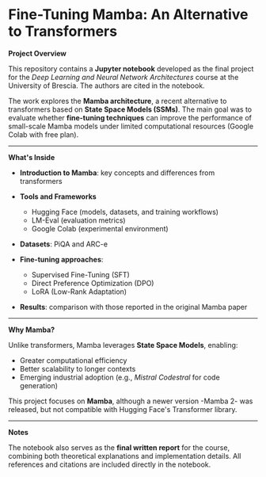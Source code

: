 # Fine-Tuning Mamba: An Alternative to Transformers

**Project Overview**

This repository contains a **Jupyter notebook** developed as the final project for the *Deep Learning and Neural Network Architectures* course at the University of Brescia.
The authors are cited in the notebook.

The work explores the **Mamba architecture**, a recent alternative to transformers based on **State Space Models (SSMs)**.
The main goal was to evaluate whether **fine-tuning techniques** can improve the performance of small-scale Mamba models under limited computational resources (Google Colab with free plan).

---

**What's Inside**

* **Introduction to Mamba**: key concepts and differences from transformers
* **Tools and Frameworks**
    * Hugging Face (models, datasets, and training workflows)
    * LM-Eval (evaluation metrics)
    * Google Colab (experimental environment)
* **Datasets**: PiQA and ARC-e
* **Fine-tuning approaches**:

  * Supervised Fine-Tuning (SFT)
  * Direct Preference Optimization (DPO)
  * LoRA (Low-Rank Adaptation)
* **Results**: comparison with those reported in the original Mamba paper

---

**Why Mamba?**

Unlike transformers, Mamba leverages **State Space Models**, enabling:

* Greater computational efficiency
* Better scalability to longer contexts
* Emerging industrial adoption (e.g., *Mistral Codestral* for code generation)

This project focuses on **Mamba**, although a newer version -Mamba 2- was released, but not compatible with Hugging Face's Transformer library.

---

**Notes**

The notebook also serves as the **final written report** for the course, combining both theoretical explanations and implementation details.
All references and citations are included directly in the notebook.